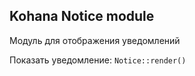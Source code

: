 Kohana Notice module 
--------------------

Модуль для отображения уведомлений

Показать уведомление: `Notice::render()`